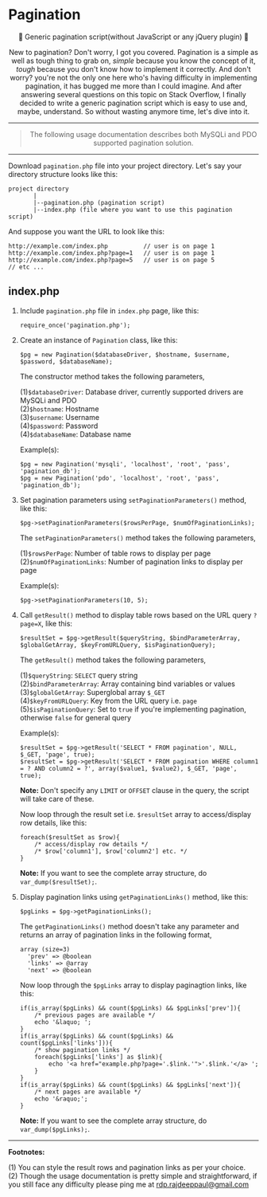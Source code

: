 # Pagination

<p align="center">
🎉 Generic pagination script(without JavaScript or any jQuery plugin) 🎉
</p>
<p align="center">
New to pagination? Don't worry, I got you covered. Pagination is a simple as well as tough thing to grab on, <i>simple</i> because you know the concept of it, <i>tough</i> because you don't know how to implement it correctly. And don't worry? you're not the only one here who's having difficulty in implementing pagination, it has bugged me more than I could imagine. And after answering several questions on this topic on Stack Overflow, I finally decided to write a generic pagination script which is easy to use and, maybe, understand. So without wasting anymore time, let's dive into it.
</p>

***

<blockquote align="center">
The following usage documentation describes both MySQLi and PDO supported pagination solution.
</blockquote>

***

Download `pagination.php` file into your project directory. Let's say your directory structure looks like this:

    project directory
           |
           |--pagination.php (pagination script)
           |--index.php (file where you want to use this pagination script)

And suppose you want the URL to look like this:

    http://example.com/index.php          // user is on page 1
    http://example.com/index.php?page=1   // user is on page 1
    http://example.com/index.php?page=5   // user is on page 5
    // etc ...

<h2>index.php</h2>

 1. Include `pagination.php` file in `index.php` page, like this:

        require_once('pagination.php');

 2. Create an instance of `Pagination` class, like this:

        $pg = new Pagination($databaseDriver, $hostname, $username, $password, $databaseName);

    The constructor method takes the following parameters,

    (1)`$databaseDriver`: Database driver, currently supported drivers are MySQLi and PDO <br />
    (2)`$hostname`: Hostname <br />
    (3)`$username`: Username <br />
    (4)`$password`: Password <br />
    (4)`$databaseName`: Database name <br />

    Example(s):

        $pg = new Pagination('mysqli', 'localhost', 'root', 'pass', 'pagination_db');
        $pg = new Pagination('pdo', 'localhost', 'root', 'pass', 'pagination_db');

 3. Set pagination parameters using `setPaginationParameters()` method, like this:

        $pg->setPaginationParameters($rowsPerPage, $numOfPaginationLinks);

    The `setPaginationParameters()` method takes the following parameters,

    (1)`$rowsPerPage`: Number of table rows to display per page <br />
    (2)`$numOfPaginationLinks`: Number of pagination links to display per page <br />

    Example(s):

        $pg->setPaginationParameters(10, 5);

 4. Call `getResult()` method to display table rows based on the URL query `?page=X`, like this:

        $resultSet = $pg->getResult($queryString, $bindParameterArray, $globalGetArray, $keyFromURLQuery, $isPaginationQuery);

    The `getResult()` method takes the following parameters,

    (1)`$queryString`: `SELECT` query string <br />
    (2)`$bindParameterArray`: Array containing bind variables or values <br />
    (3)`$globalGetArray`: Superglobal array `$_GET` <br />
    (4)`$keyFromURLQuery`: Key from the URL query i.e. `page` <br />
	(5)`$isPaginationQuery`: Set to `true` if you're implementing pagination, otherwise `false` for general query

    Example(s):

        $resultSet = $pg->getResult('SELECT * FROM pagination', NULL, $_GET, 'page', true);
        $resultSet = $pg->getResult('SELECT * FROM pagination WHERE column1 = ? AND column2 = ?', array($value1, $value2), $_GET, 'page', true);

    **Note:** Don't specify any `LIMIT` or `OFFSET` clause in the query, the script will take care of these.

    Now loop through the result set i.e. `$resultSet` array to access/display row details, like this:

        foreach($resultSet as $row){
            /* access/display row details */
            /* $row['column1'], $row['column2'] etc. */
        }

    **Note:** If you want to see the complete array structure, do `var_dump($resultSet);`.

 5. Display pagination links using `getPaginationLinks()` method, like this:

        $pgLinks = $pg->getPaginationLinks();

    The `getPaginationLinks()` method doesn't take any parameter and returns an array of pagination links in the following format,

        array (size=3)
          'prev' => @boolean
          'links' => @array
          'next' => @boolean

    Now loop through the `$pgLinks` array to display paginagtion links, like this:

        if(is_array($pgLinks) && count($pgLinks) && $pgLinks['prev']){
            /* previous pages are available */
            echo '&laquo; ';
        }
        if(is_array($pgLinks) && count($pgLinks) && count($pgLinks['links'])){
            /* show pagination links */
            foreach($pgLinks['links'] as $link){
                echo '<a href="example.php?page='.$link.'">'.$link.'</a> ';
            }
        }
        if(is_array($pgLinks) && count($pgLinks) && $pgLinks['next']){
            /* next pages are available */
            echo '&raquo;';
        }

    **Note:** If you want to see the complete array structure, do `var_dump($pgLinks);`.

<hr />

**Footnotes:** 

(1) You can style the result rows and pagination links as per your choice.<br />
(2) Though the usage documentation is pretty simple and straightforward, if you still face any difficulty please ping me at <a href="mailto:rdp.rajdeeppaul@gmail.com" target="_top">rdp.rajdeeppaul@gmail.com</a>
